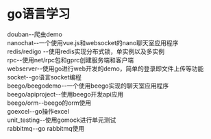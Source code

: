 # go语言学习
douban--爬虫demo<br> 
nanochat--一个使用vue.js和websocket的nano聊天室应用程序<br> 
redis/redigo --使用redis实现分布式锁，单实例以及多实例<br> 
rpc--使用net/rpc包和gprc创建服务端和客户端<br>
webserver--使用go进行web开发的demo，简单的登录即文件上传等功能<br>
socket--go语言socket编程<br>
beego/beegodemo--一个使用beego实现的聊天室应用程序<br>
beego/apiproject--使用beego开发api应用<br>
beego/orm--beego的orm使用<br>
goexcel--go操作excel<br>
unit_testing--使用gomock进行单元测试<br>
rabbitmq--go rabbitmq使用<br>


